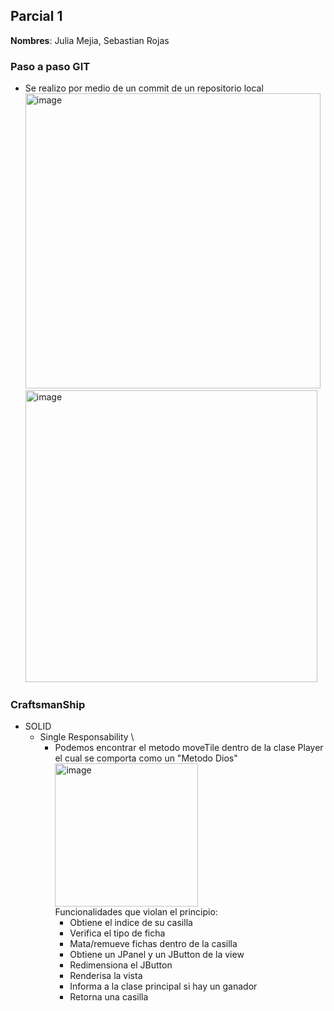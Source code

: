Parcial 1
---
**Nombres**: Julia Mejia, Sebastian Rojas

### Paso a paso GIT

* Se realizo por medio de un commit de un repositorio local \
  <img width="472" alt="image" src="https://user-images.githubusercontent.com/98657146/190298309-104a0fd3-f4f6-4346-be90-93db97295188.png"> \
  <img width="467" alt="image" src="https://user-images.githubusercontent.com/98657146/190298474-af7120eb-b3d1-41d8-ab0c-9339f5e6e1cd.png">

### CraftsmanShip

* SOLID
  * Single Responsability \
    * Podemos encontrar el metodo moveTile dentro de la clase Player el cual se comporta como un "Metodo Dios"
      <img width="229" alt="image" src="https://user-images.githubusercontent.com/98657146/190303499-89934b60-b88b-42c0-8b83-261724906a28.png"> \
      Funcionalidades que violan el principio:
      * Obtiene el indice de su casilla
      * Verifica el tipo de ficha
      * Mata/remueve fichas dentro de la casilla
      * Obtiene un JPanel y un JButton de la view
      * Redimensiona el JButton
      * Renderisa la vista
      * Informa a la clase principal si hay un ganador
      * Retorna una casilla

  
    
  
